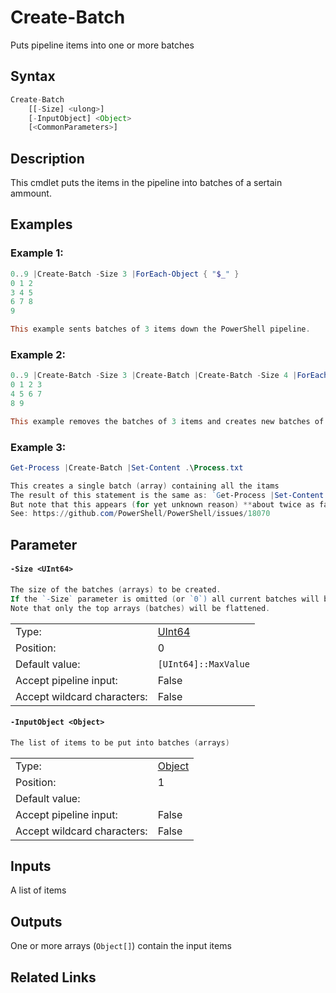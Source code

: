 # Create-Batch
Puts pipeline items into one or more batches

## Syntax
```JavaScript
Create-Batch
    [[-Size] <ulong>]
    [-InputObject] <Object>
    [<CommonParameters>]
```

## Description
This cmdlet puts the items in the pipeline into batches of a sertain ammount.

## Examples
### Example 1:
```PowerShell
0..9 |Create-Batch -Size 3 |ForEach-Object { "$_" }
0 1 2
3 4 5
6 7 8
9

This example sents batches of 3 items down the PowerShell pipeline.
```
### Example 2:
```PowerShell
0..9 |Create-Batch -Size 3 |Create-Batch |Create-Batch -Size 4 |ForEach-Object { "$_" }
0 1 2 3
4 5 6 7
8 9

This example removes the batches of 3 items and creates new batches of 4 items.
```
### Example 3:
```PowerShell
Get-Process |Create-Batch |Set-Content .\Process.txt

This creates a single batch (array) containing all the itams
The result of this statement is the same as: `Get-Process |Set-Content .\Process.txt`
But note that this appears (for yet unknown reason) **about twice as fast**.
See: https://github.com/PowerShell/PowerShell/issues/18070
```
## Parameter
#### <a id="-size">**`-Size <UInt64>`**</a>
```PowerShell
The size of the batches (arrays) to be created.
If the `-Size` parameter is omitted (or `0`) all current batches will be removed.
Note that only the top arrays (batches) will be flattened.
```

<table>
<tr><td>Type:</td><td><a href="https://docs.microsoft.com/en-us/dotnet/api/System.UInt64">UInt64</a></td></tr>
<tr><td>Position:</td><td>0</td></tr>
<tr><td>Default value:</td><td><code>[UInt64]::MaxValue</code></td></tr>
<tr><td>Accept pipeline input:</td><td>False</td></tr>
<tr><td>Accept wildcard characters:</td><td>False</td></tr>
</table>

#### <a id="-inputobject">**`-InputObject <Object>`**</a>
```PowerShell
The list of items to be put into batches (arrays)
```

<table>
<tr><td>Type:</td><td><a href="https://docs.microsoft.com/en-us/dotnet/api/System.Object">Object</a></td></tr>
<tr><td>Position:</td><td>1</td></tr>
<tr><td>Default value:</td><td></td></tr>
<tr><td>Accept pipeline input:</td><td>False</td></tr>
<tr><td>Accept wildcard characters:</td><td>False</td></tr>
</table>

## Inputs
A list of items

## Outputs
One or more arrays (`Object[]`) contain the input items

## Related Links
